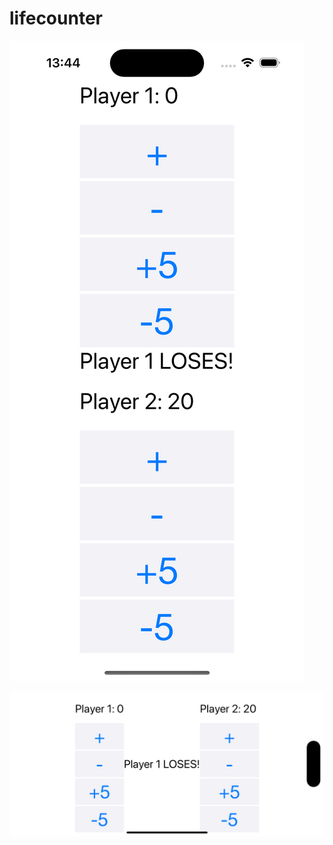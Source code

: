 # lifecounter

![image info](https://github.com/Bellage2003/lifecounter/blob/main/screenshots/Simulator%20Screenshot%20-%20iPhone%2015%20-%202024-04-15%20at%2013.44.23.png)

![image info](https://github.com/Bellage2003/lifecounter/blob/main/screenshots/Simulator%20Screenshot%20-%20iPhone%2015%20-%202024-04-15%20at%2013.44.12.png)


